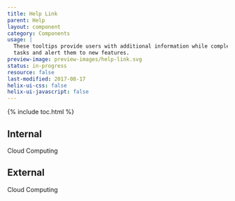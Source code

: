 ```yaml
---
title: Help Link
parent: Help
layout: component
category: Components
usage: |
  These tooltips provide users with additional information while completing
  tasks and alert them to new features.
preview-image: preview-images/help-link.svg
status: in-progress
resource: false
last-modified: 2017-08-17
helix-ui-css: false
helix-ui-javascript: false
---
```


{% include toc.html %}

<section class="static-section" markdown="1">

## Internal

<div style="display:inline-block" class="ds-tooltip-source ds-help-link" title="The practice of using a network of remote servers hosted on the Internet to store, manage, and process data, rather than a local server or a personal computer.">Cloud Computing</div>

</section>

<section class="static-section" markdown="1">

## External

<div style="display:inline-block" class="ds-tooltip-source ds-help-link" title="The practice of using a network of remote servers hosted on the Internet to store, manage, and process data, rather than a local server or a personal computer.">Cloud Computing<i class="icon-external-link"></i></div>

</section>
